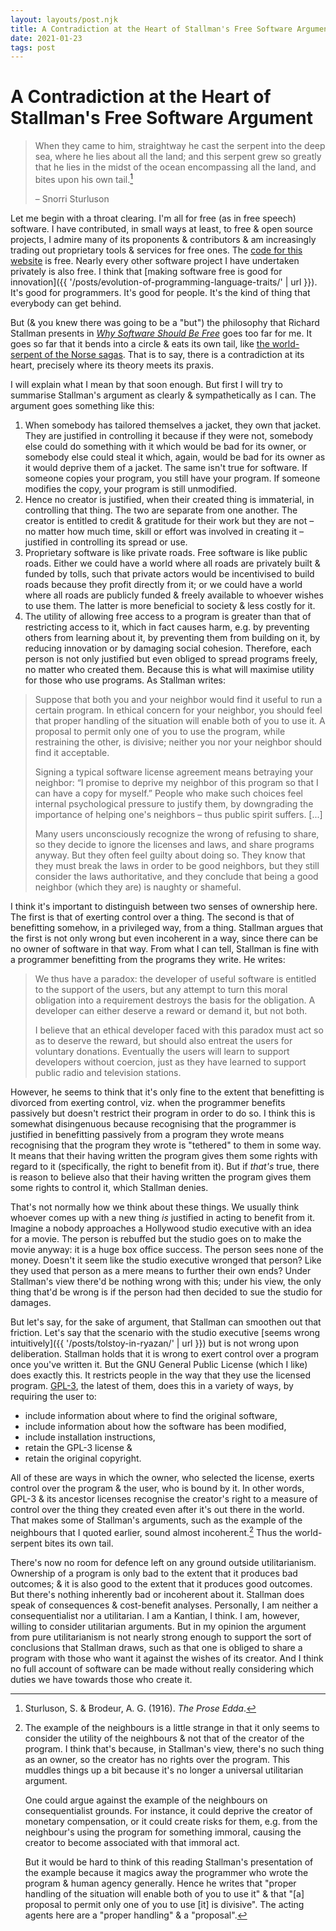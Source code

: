 ```yaml
---
layout: layouts/post.njk
title: A Contradiction at the Heart of Stallman's Free Software Argument
date: 2021-01-23
tags: post
---
```


# A Contradiction at the Heart of Stallman's Free Software Argument

> When they came to him, straightway he cast the serpent into the deep sea, where he lies about all the land; and this serpent grew so greatly that he lies in the midst of the ocean encompassing all the land, and bites upon his own tail.[^1]
>
> – Snorri Sturluson

Let me begin with a throat clearing. I'm all for free (as in free speech) software. I have contributed, in small ways at least, to free & open source projects, I admire many of its proponents & contributors & am increasingly trading out proprietary tools & services for free ones. The [code for this website](https://github.com/erwald/blog) is free. Nearly every other software project I have undertaken privately is also free. I think that [making software free is good for innovation]({{ '/posts/evolution-of-programming-language-traits/' | url }}). It's good for programmers. It's good for people. It's the kind of thing that everybody can get behind.

But (& you knew there was going to be a "but") the philosophy that Richard Stallman presents in _[Why Software Should Be Free](https://www.gnu.org/philosophy/shouldbefree.en.html)_ goes too far for me. It goes so far that it bends into a circle & eats its own tail, like [the world-serpent of the Norse sagas](https://en.wikipedia.org/wiki/J%C3%B6rmungandr). That is to say, there is a contradiction at its heart, precisely where its theory meets its praxis.

I will explain what I mean by that soon enough. But first I will try to summarise Stallman's argument as clearly & sympathetically as I can. The argument goes something like this:

1. When somebody has tailored themselves a jacket, they own that jacket. They are justified in controlling it because if they were not, somebody else could do something with it which would be bad for its owner, or somebody else could steal it which, again, would be bad for its owner as it would deprive them of a jacket. The same isn't true for software. If someone copies your program, you still have your program. If someone modifies the copy, your program is still unmodified.
2. Hence no creator is justified, when their created thing is immaterial, in controlling that thing. The two are separate from one another. The creator is entitled to credit & gratitude for their work but they are not – no matter how much time, skill or effort was involved in creating it – justified in controlling its spread or use.
3. Proprietary software is like private roads. Free software is like public roads. Either we could have a world where all roads are privately built & funded by tolls, such that private actors would be incentivised to build roads because they profit directly from it; or we could have a world where all roads are publicly funded & freely available to whoever wishes to use them. The latter is more beneficial to society & less costly for it.
4. The utility of allowing free access to a program is greater than that of restricting access to it, which in fact causes harm, e.g. by preventing others from learning about it, by preventing them from building on it, by reducing innovation or by damaging social cohesion. Therefore, each person is not only justified but even obliged to spread programs freely, no matter who created them. Because this is what will maximise utility for those who use programs. As Stallman writes:

> Suppose that both you and your neighbor would find it useful to run a certain program. In ethical concern for your neighbor, you should feel that proper handling of the situation will enable both of you to use it. A proposal to permit only one of you to use the program, while restraining the other, is divisive; neither you nor your neighbor should find it acceptable.
>
> Signing a typical software license agreement means betraying your neighbor: “I promise to deprive my neighbor of this program so that I can have a copy for myself.” People who make such choices feel internal psychological pressure to justify them, by downgrading the importance of helping one's neighbors – thus public spirit suffers. [...]
>
> Many users unconsciously recognize the wrong of refusing to share, so they decide to ignore the licenses and laws, and share programs anyway. But they often feel guilty about doing so. They know that they must break the laws in order to be good neighbors, but they still consider the laws authoritative, and they conclude that being a good neighbor (which they are) is naughty or shameful.

I think it's important to distinguish between two senses of ownership here. The first is that of exerting control over a thing. The second is that of benefitting somehow, in a privileged way, from a thing. Stallman argues that the first is not only wrong but even incoherent in a way, since there can be no owner of software in that way. From what I can tell, Stallman is fine with a programmer benefitting from the programs they write. He writes:

> We thus have a paradox: the developer of useful software is entitled to the support of the users, but any attempt to turn this moral obligation into a requirement destroys the basis for the obligation. A developer can either deserve a reward or demand it, but not both.
>
> I believe that an ethical developer faced with this paradox must act so as to deserve the reward, but should also entreat the users for voluntary donations. Eventually the users will learn to support developers without coercion, just as they have learned to support public radio and television stations.

However, he seems to think that it's only fine to the extent that benefitting is divorced from exerting control, viz. when the programmer benefits passively but doesn't restrict their program in order to do so. I think this is somewhat disingenuous because recognising that the programmer is justified in benefitting passively from a program they wrote means recognising that the program they wrote is "tethered" to them in some way. It means that their having written the program gives them some rights with regard to it (specifically, the right to benefit from it). But if _that's_ true, there is reason to believe also that their having written the program gives them some rights to control it, which Stallman denies.

That's not normally how we think about these things. We usually think whoever comes up with a new thing _is_ justified in acting to benefit from it. Imagine a nobody approaches a Hollywood studio executive with an idea for a movie. The person is rebuffed but the studio goes on to make the movie anyway: it is a huge box office success. The person sees none of the money. Doesn't it seem like the studio executive wronged that person? Like they used that person as a mere means to further their own ends? Under Stallman's view there'd be nothing wrong with this; under his view, the only thing that'd be wrong is if the person had then decided to sue the studio for damages.

But let's say, for the sake of argument, that Stallman can smoothen out that friction. Let's say that the scenario with the studio executive [seems wrong intuitively]({{ '/posts/tolstoy-in-ryazan/' | url }}) but is not wrong upon deliberation. Stallman holds that it is wrong to exert control over a program once you've written it. But the GNU General Public License (which I like) does exactly this. It restricts people in the way that they use the licensed program. [GPL-3](https://www.gnu.org/licenses/gpl-3.0.html), the latest of them, does this in a variety of ways, by requiring the user to:

- include information about where to find the original software,
- include information about how the software has been modified,
- include installation instructions,
- retain the GPL-3 license &
- retain the original copyright.

All of these are ways in which the owner, who selected the license, exerts control over the program & the user, who is bound by it. In other words, GPL-3 & its ancestor licenses recognise the creator's right to a measure of control over the thing they created even after it's out there in the world. That makes some of Stallman's arguments, such as the example of the neighbours that I quoted earlier, sound almost incoherent.[^2] Thus the world-serpent bites its own tail.

There's now no room for defence left on any ground outside utilitarianism. Ownership of a program is only bad to the extent that it produces bad outcomes; & it is also good to the extent that it produces good outcomes. But there's nothing inherently bad or incoherent about it. Stallman does speak of consequences & cost-benefit analyses. Personally, I am neither a consequentialist nor a utilitarian. I am a Kantian, I think. I am, however, willing to consider utilitarian arguments. But in my opinion the argument from pure utilitarianism is not nearly strong enough to support the sort of conclusions that Stallman draws, such as that one is obliged to share a program with those who want it against the wishes of its creator. And I think no full account of software can be made without really considering which duties we have towards those who create it.

[^1]: Sturluson, S. & Brodeur, A. G. (1916). _The Prose Edda_.
[^2]:
    The example of the neighbours is a little strange in that it only seems to consider the utility of the neighbours & not that of the creator of the program. I think that's because, in Stallman's view, there's no such thing as an owner, so the creator has no rights over the program. This muddles things up a bit because it's no longer a universal utilitarian argument.

    One could argue against the example of the neighbours on consequentialist grounds. For instance, it could deprive the creator of monetary compensation, or it could create risks for them, e.g. from the neighbour's using the program for something immoral, causing the creator to become associated with that immoral act.

    But it would be hard to think of this reading Stallman's presentation of the example because it magics away the programmer who wrote the program & human agency generally. Hence he writes that "proper handling of the situation will enable both of you to use it" & that "[a] proposal to permit only one of you to use [it] is divisive". The acting agents here are a "proper handling" & a "proposal".
